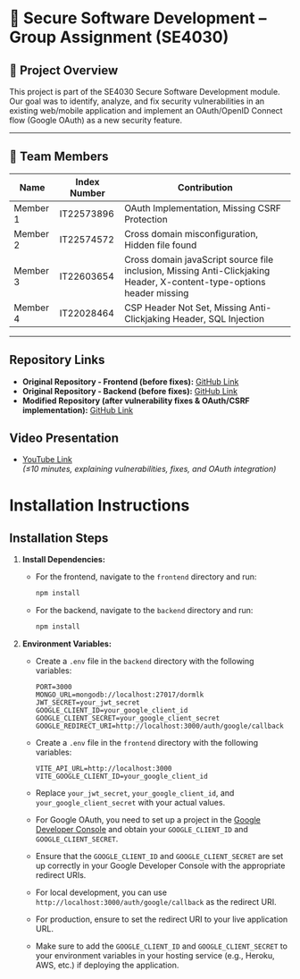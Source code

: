 # 🔐 Secure Software Development – Group Assignment (SE4030)

## 📌 Project Overview
This project is part of the SE4030 Secure Software Development module.  
Our goal was to identify, analyze, and fix security vulnerabilities in an existing web/mobile application and implement an OAuth/OpenID Connect flow (Google OAuth) as a new security feature.

---

## 👥 Team Members
| Name       | Index Number | Contribution                                                                                                          |
|------------|--------------|-----------------------------------------------------------------------------------------------------------------------|
| Member 1   | IT22573896   | OAuth Implementation, Missing CSRF Protection                                                                         |
| Member 2   | IT22574572    | Cross domain misconfiguration, Hidden file found                                                                      |
| Member 3   | IT22603654    | Cross domain javaScript source file inclusion, Missing Anti-Clickjaking Header, X-content-type-options header missing |
| Member 4   | IT22028464    | CSP Header Not Set, Missing Anti-Clickjaking Header, SQL Injection                                                    |

---

## Repository Links
- **Original Repository - Frontend (before fixes):** [GitHub Link](https://github.com/ThisaraJayas/dormlk-frontend)
- **Original Repository - Backend (before fixes):** [GitHub Link](https://github.com/ThisaraJayas/dormRepo)
- **Modified Repository (after vulnerability fixes & OAuth/CSRF implementation):** [GitHub Link](https://github.com/ThisaraJayas/SSD_Project)


## Video Presentation
- [YouTube Link](https://youtube.com/your-video-link)  
  *(≤10 minutes, explaining vulnerabilities, fixes, and OAuth integration)*

# Installation Instructions

## Installation Steps
1. **Install Dependencies:**
    - For the frontend, navigate to the `frontend` directory and run:
      ```bash
      npm install
      ```
    - For the backend, navigate to the `backend` directory and run:
      ```bash
      npm install
      ```

2. **Environment Variables:**
    - Create a `.env` file in the `backend` directory with the following variables:
      ```plaintext
      PORT=3000
      MONGO_URL=mongodb://localhost:27017/dormlk
      JWT_SECRET=your_jwt_secret
      GOOGLE_CLIENT_ID=your_google_client_id
      GOOGLE_CLIENT_SECRET=your_google_client_secret
      GOOGLE_REDIRECT_URI=http://localhost:3000/auth/google/callback
      ```
    - Create a `.env` file in the `frontend` directory with the following variables:
      ```plaintext
      VITE_API_URL=http://localhost:3000
      VITE_GOOGLE_CLIENT_ID=your_google_client_id 
      ```

    - Replace `your_jwt_secret`, `your_google_client_id`, and `your_google_client_secret` with your actual values.
    - For Google OAuth, you need to set up a project in the [Google Developer Console](https://console.developers.google.com/) and obtain your `GOOGLE_CLIENT_ID` and `GOOGLE_CLIENT_SECRET`.
    - Ensure that the `GOOGLE_CLIENT_ID` and `GOOGLE_CLIENT_SECRET` are set up correctly in your Google Developer Console with the appropriate redirect URIs.
    - For local development, you can use `http://localhost:3000/auth/google/callback` as the redirect URI.
    - For production, ensure to set the redirect URI to your live application URL.
    - Make sure to add the `GOOGLE_CLIENT_ID` and `GOOGLE_CLIENT_SECRET` to your environment variables in your hosting service (e.g., Heroku, AWS, etc.) if deploying the application.
     

